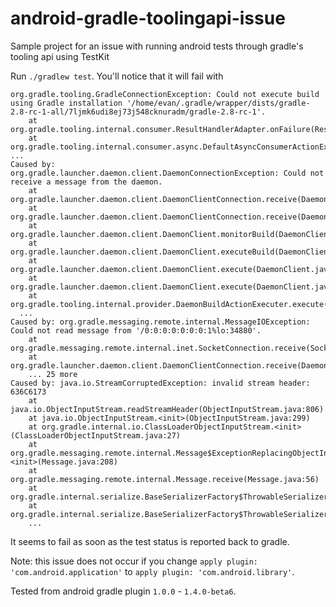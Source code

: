 # android-gradle-toolingapi-issue
Sample project for an issue with running android tests through gradle's tooling api using TestKit

Run `./gradlew test`. You'll notice that it will fail with

```
org.gradle.tooling.GradleConnectionException: Could not execute build using Gradle installation '/home/evan/.gradle/wrapper/dists/gradle-2.8-rc-1-all/7ljmk6udi8ej73j548cknuradm/gradle-2.8-rc-1'.
	at org.gradle.tooling.internal.consumer.ResultHandlerAdapter.onFailure(ResultHandlerAdapter.java:63)
	at org.gradle.tooling.internal.consumer.async.DefaultAsyncConsumerActionExecutor$1$1.run(DefaultAsyncConsumerActionExecuto.   ...
Caused by: org.gradle.launcher.daemon.client.DaemonConnectionException: Could not receive a message from the daemon.
	at org.gradle.launcher.daemon.client.DaemonClientConnection.receive(DaemonClientConnection.java:85)
	at org.gradle.launcher.daemon.client.DaemonClientConnection.receive(DaemonClientConnection.java:35)
	at org.gradle.launcher.daemon.client.DaemonClient.monitorBuild(DaemonClient.java:194)
	at org.gradle.launcher.daemon.client.DaemonClient.executeBuild(DaemonClient.java:162)
	at org.gradle.launcher.daemon.client.DaemonClient.execute(DaemonClient.java:125)
	at org.gradle.launcher.daemon.client.DaemonClient.execute(DaemonClient.java:80)
	at org.gradle.tooling.internal.provider.DaemonBuildActionExecuter.execute(DaemonBuildActionExecuter.java:58)
  ...
Caused by: org.gradle.messaging.remote.internal.MessageIOException: Could not read message from '/0:0:0:0:0:0:0:1%lo:34880'.
	at org.gradle.messaging.remote.internal.inet.SocketConnection.receive(SocketConnection.java:84)
	at org.gradle.launcher.daemon.client.DaemonClientConnection.receive(DaemonClientConnection.java:79)
	... 25 more
Caused by: java.io.StreamCorruptedException: invalid stream header: 636C6173
	at java.io.ObjectInputStream.readStreamHeader(ObjectInputStream.java:806)
	at java.io.ObjectInputStream.<init>(ObjectInputStream.java:299)
	at org.gradle.internal.io.ClassLoaderObjectInputStream.<init>(ClassLoaderObjectInputStream.java:27)
	at org.gradle.messaging.remote.internal.Message$ExceptionReplacingObjectInputStream.<init>(Message.java:208)
	at org.gradle.messaging.remote.internal.Message.receive(Message.java:56)
	at org.gradle.internal.serialize.BaseSerializerFactory$ThrowableSerializer.read(BaseSerializerFactory.java:148)
	at org.gradle.internal.serialize.BaseSerializerFactory$ThrowableSerializer.read(BaseSerializerFactory.java:146)
	...
```

It seems to fail as soon as the test status is reported back to gradle.


Note: this issue does not occur if you change `apply plugin:  'com.android.application'` to `apply plugin: 'com.android.library'`.

Tested from android gradle plugin `1.0.0` - `1.4.0-beta6`.
